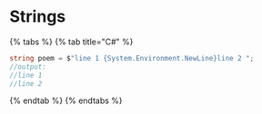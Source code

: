 # Strings

{% tabs %}
{% tab title="C\#" %}
```csharp
string poem = $"line 1 {System.Environment.NewLine}line 2 ";
//output:
//line 1
//line 2
```
{% endtab %}
{% endtabs %}

